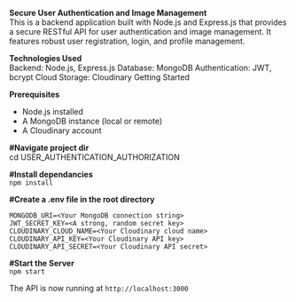 **Secure User Authentication and Image Management**  
This is a backend application built with Node.js and Express.js that provides a secure RESTful API for user authentication and image management. It features robust user registration, login, and profile management. 

**Technologies Used**  
Backend: Node.js, Express.js
Database: MongoDB
Authentication: JWT, bcrypt
Cloud Storage: Cloudinary
Getting Started  

**Prerequisites**  
* Node.js installed  
* A MongoDB instance (local or remote)  
* A Cloudinary account  

**#Navigate project dir**  
cd USER_AUTHENTICATION_AUTHORIZATION

**#Install dependancies**  
```npm install```

**#Create a .env file in the root directory**  
```PORT=3000
MONGODB_URI=<Your MongoDB connection string> 
JWT_SECRET_KEY=<A strong, random secret key>
CLOUDINARY_CLOUD_NAME=<Your Cloudinary cloud name>
CLOUDINARY_API_KEY=<Your Cloudinary API key>
CLOUDINARY_API_SECRET=<Your Cloudinary API secret>
```

**#Start the Server**  
```npm start  ```

The API is now running at `http://localhost:3000`







